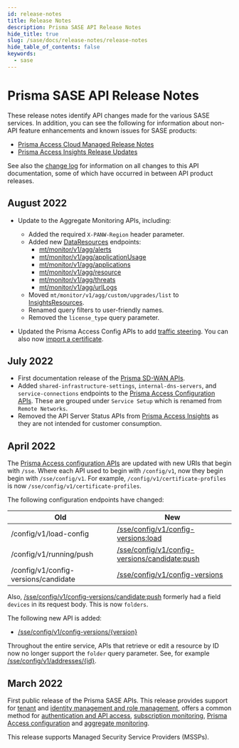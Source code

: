 ```yaml
---
id: release-notes
title: Release Notes
description: Prisma SASE API Release Notes 
hide_title: true
slug: /sase/docs/release-notes/release-notes
hide_table_of_contents: false
keywords:
  - sase
---
```


# Prisma SASE API Release Notes

These release notes identify API changes made for the various SASE services. In addition, you can
see the following for information about non-API feature enhancements and known issues for SASE products:

* [Prisma Access Cloud Managed Release Notes](https://docs.paloaltonetworks.com/prisma/prisma-access/prisma-access-cloud-managed-release-notes/release-information)
* [Prisma Access Insights Release Updates](https://docs.paloaltonetworks.com/prisma/prisma-access/prisma-access-insights/insights/app-updates)

See also the [change log](/sase/docs/release-notes/changelog) for information on all changes to this API documentation, some of which have
occurred in between API product releases.


## August 2022

* Update to the Aggregate Monitoring APIs, including:

    * Added the required `X-PANW-Region` header parameter. 
    * Added new [DataResources](/category/sase/api/mt-monitor/data-resources/) endpoints: 
        * [mt/monitor/v1/agg/alerts](/sase/api/mt-monitor/post-mt-monitor-v-1-agg-alerts)
        * [mt/monitor/v1/agg/applicationUsage](/sase/api/mt-monitor/post-mt-monitor-v-1-agg-applicationusage)
        * [mt/monitor/v1/agg/applications](/sase/api/mt-monitor/post-mt-monitor-v-1-agg-applications)
        * [mt/monitor/v1/agg/resource](/sase/api/mt-monitor/post-mt-monitor-v-1-agg-resource)
        * [mt/monitor/v1/agg/threats](/sase/api/mt-monitor/post-mt-monitor-v-1-agg-threats)
        * [mt/monitor/v1/agg/urlLogs](/sase/api/mt-monitor/post-mt-monitor-v-1-agg-urllogs)
    * Moved `mt/monitor/v1/agg/custom/upgrades/list` to [InsightsResources](/category/sase/api/mt-monitor/insights-resources/).
    * Renamed query filters to user-friendly names.
    * Removed the `license_type` query parameter.

* Updated the Prisma Access Config APIs to add [traffic steering](/category/access/api/prisma-access-config/traffic-steering/).
You can also now [import a certificate](/access/api/prisma-access-config/post-sse-config-v-1-certificates-import/).

## July 2022

* First documentation release of the [Prisma SD-WAN APIs](/sdwan/docs/).
* Added `shared-infrastructure-settings`, `internal-dns-servers`, and `service-connections`
  endpoints to the [Prisma Access Configuration APIs](/access/api/prisma-access-config/). These are
  grouped under `Service Setup` which is renamed from `Remote Networks`.
* Removed the API Server Status APIs from [Prisma Access Insights](/category/access/api/insights/1.0/v-1-0/data-resource/) as they are not intended for
  customer consumption.


## April 2022

The [Prisma Access configuration APIs](/access/api/prisma-access-config/) 
are updated with new URIs that begin with `/sse`. Where each API used to begin with `/config/v1`, now they begin
begin with `/sse/config/v1`. For example, `/config/v1/certificate-profiles` is now
`/sse/config/v1/certificate-profiles`.

The following configuration endpoints have changed:

| Old | New |
|------|-------------|
| /config/v1/load-config | [/sse/config/v1/config-versions:load](/access/api/prisma-access-config/post-sse-config-v-1-config-versions-load/) |
| /config/v1/running/push | [/sse/config/v1/config-versions/candidate:push](/access/api/prisma-access-config/post-sse-config-v-1-config-versions-candidate-push/) |
| /config/v1/config-versions/candidate | [/sse/config/v1/config-versions](/access/api/prisma-access-config/get-sse-config-v-1-config-versions-version/) |

Also, [/sse/config/v1/config-versions/candidate:push](/access/api/prisma-access-config/post-sse-config-v-1-config-versions-candidate-push/)
formerly had a field `devices` in its request body. This is now `folders`. 

The following new API is added:

* [/sse/config/v1/config-versions/{version}](/access/api/prisma-access-config/get-sse-config-v-1-config-versions-version/)

Throughout the entire service, APIs that retrieve or edit a resource by ID now no longer support the
`folder` query parameter. See, for example [/sse/config/v1/addresses/{id}](/access/api/prisma-access-config/get-sse-config-v-1-addresses/).




## March 2022

First public release of the Prisma SASE APIs. This release provides support for 
[tenant](/sase/docs/tenant-service-groups) and 
[identity management and role management](/sase/docs/roles), 
offers a common method for 
[authentication and API access](/sase/docs/api-call), 
[subscription monitoring](/sase/api/subscription),
[Prisma Access configuration](/access/docs/prisma-access-config/)
and [aggregate monitoring](/sase/docs/mt-monitor).

This release supports Managed Security Service Providers (MSSPs).

